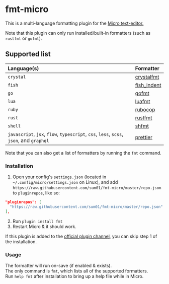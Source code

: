 # fmt-micro
This is a multi-language formatting plugin for the [Micro text-editor.](https://github.com/zyedidia/micro)

Note that this plugin can only run installed/built-in formatters (such as `rustfmt` or `gofmt`).

## Supported list

|Language(s)|Formatter
|:---|:---
|`crystal`|[crystalfmt](https://github.com/crystal-lang/crystal)
|`fish`|[fish_indent](https://fishshell.com/docs/current/commands.html#fish_indent)
|`go`|[gofmt](https://golang.org/cmd/gofmt/)
|`lua`|[luafmt](https://github.com/trixnz/lua-fmt)
|`ruby`|[rubocop](https://github.com/bbatsov/rubocop)
|`rust`|[rustfmt](https://github.com/rust-lang-nursery/rustfmt)
|`shell`|[shfmt](https://github.com/mvdan/sh)
|`javascript`, `jsx`, `flow`, `typescript`, `css`, `less`, `scss`, `json`, and `graphql`|[prettier](https://github.com/prettier/prettier)

Note that you can also get a list of formatters by running the `fmt` command.

### Installation
1. Open your config's `settings.json` (located in `~/.config/micro/settings.json` on Linux), and add `https://raw.githubusercontent.com/sum01/fmt-micro/master/repo.json` to `pluginrepos`, like so:
  ```json
  "pluginrepos": [
    "https://raw.githubusercontent.com/sum01/fmt-micro/master/repo.json"
  ],
  ```
2. Run `plugin install fmt`
3. Restart Micro & it should work.

If this plugin is added to the [official plugin channel](https://github.com/micro-editor/plugin-channel), you can skip step 1 of the installation.

### Usage
The formatter will run on-save (if enabled & exists).  
The only command is `fmt`, which lists all of the supported formatters.  
Run `help fmt` after installation to bring up a help file while in Micro.
